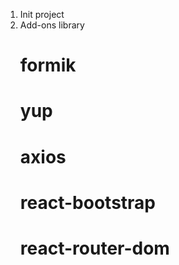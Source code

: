1. Init project
2. Add-ons library
   # formik
   # yup
   # axios
   # react-bootstrap
   # react-router-dom